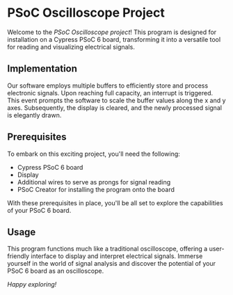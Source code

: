 # PSoC Oscilloscope Project

Welcome to the *PSoC Oscilloscope project*! This program is designed for installation on a Cypress PSoC 6 board, transforming it into a versatile tool for reading and visualizing electrical signals.

## Implementation

Our software employs multiple buffers to efficiently store and process electronic signals. Upon reaching full capacity, an interrupt is triggered. This event prompts the software to scale the buffer values along the x and y axes. Subsequently, the display is cleared, and the newly processed signal is elegantly drawn.

## Prerequisites

To embark on this exciting project, you'll need the following:

- Cypress PSoC 6 board
- Display
- Additional wires to serve as prongs for signal reading
- PSoC Creator for installing the program onto the board

With these prerequisites in place, you'll be all set to explore the capabilities of your PSoC 6 board.

## Usage

This program functions much like a traditional oscilloscope, offering a user-friendly interface to display and interpret electrical signals. Immerse yourself in the world of signal analysis and discover the potential of your PSoC 6 board as an oscilloscope.

*Happy exploring!*
